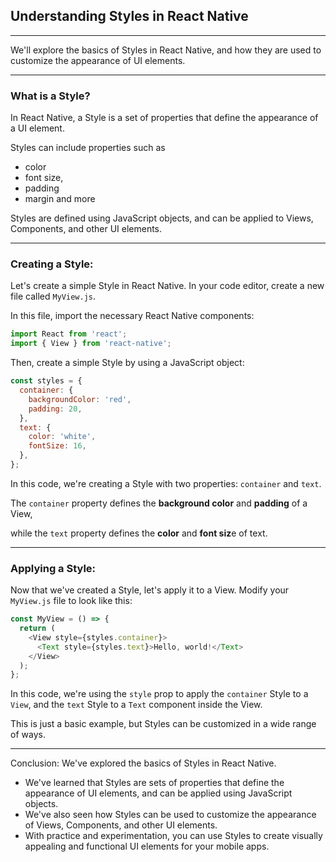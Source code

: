## Understanding Styles in React Native

---

We'll explore the basics of Styles in React Native, and how they are used to customize the appearance of UI elements.

---

### What is a Style?
In React Native, a Style is a set of properties that define the appearance of a UI element. 

Styles can include properties such as 
- color
- font size, 
- padding
- margin and more

Styles are defined using JavaScript objects, and can be applied to Views, Components, and other UI elements.

---

### Creating a Style:
Let's create a simple Style in React Native. In your code editor, create a new file called `MyView.js`. 

In this file, import the necessary React Native components:
```javascript
import React from 'react';
import { View } from 'react-native';
```

Then, create a simple Style by using a JavaScript object:
```javascript
const styles = {
  container: {
    backgroundColor: 'red',
    padding: 20,
  },
  text: {
    color: 'white',
    fontSize: 16,
  },
};
```
In this code, we're creating a Style with two properties: `container` and `text`. 

The `container` property defines the **background color** and **padding** of a View, 

while the `text` property defines the **color** and **font siz**e of text.

---

### Applying a Style:
Now that we've created a Style, let's apply it to a View. Modify your `MyView.js` file to look like this:
```javascript
const MyView = () => {
  return (
    <View style={styles.container}>
      <Text style={styles.text}>Hello, world!</Text>
    </View>
  );
};
```
In this code, we're using the `style` prop to apply the `container` Style to a `View`, and the `text` Style to a `Text` component inside the View. 

This is just a basic example, but Styles can be customized in a wide range of ways.

---

Conclusion:
We've explored the basics of Styles in React Native. 
- We've learned that Styles are sets of properties that define the appearance of UI elements, and can be applied using JavaScript objects. 
- We've also seen how Styles can be used to customize the appearance of Views, Components, and other UI elements. 
- With practice and experimentation, you can use Styles to create visually appealing and functional UI elements for your mobile apps.